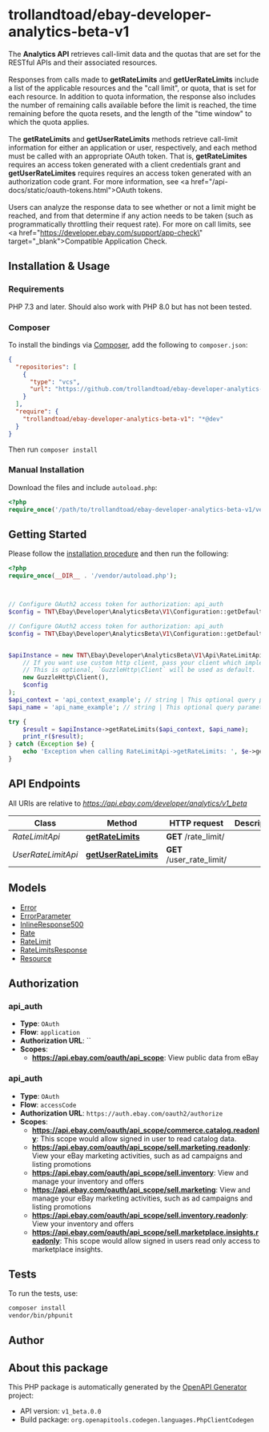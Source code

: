 # trollandtoad/ebay-developer-analytics-beta-v1

The <b>Analytics API</b> retrieves call-limit data and the quotas that are set for the RESTful APIs and their associated resources.  <br><br>Responses from calls made to <b>getRateLimits</b> and <b>getUerRateLimits</b> include a list of the applicable resources and the \"call limit\", or quota, that is set for each resource. In addition to quota information, the response also includes the number of remaining calls available before the limit is reached, the time remaining before the quota resets, and the length of the \"time window\" to which the quota applies.  <br><br>The <b>getRateLimits</b> and <b>getUserRateLimits</b> methods retrieve call-limit information for either an application or user, respectively, and each method must be called with an appropriate OAuth token. That is, <b>getRateLimites</b> requires an access token generated with a client credentials grant and <b>getUserRateLimites</b> requires requires an access token generated with an authorization code grant. For more information, see <a href=\"/api-docs/static/oauth-tokens.html\">OAuth tokens</a>.  <br><br>Users can analyze the response data to see whether or not a limit might be reached, and from that determine if any action needs to be taken (such as programmatically throttling their request rate). For more on call limits, see <a href=\"https://developer.ebay.com/support/app-check\" target=\"_blank\">Compatible Application Check</a>.


## Installation & Usage

### Requirements

PHP 7.3 and later.
Should also work with PHP 8.0 but has not been tested.

### Composer

To install the bindings via [Composer](https://getcomposer.org/), add the following to `composer.json`:

```json
{
  "repositories": [
    {
      "type": "vcs",
      "url": "https://github.com/trollandtoad/ebay-developer-analytics-beta-v1.git"
    }
  ],
  "require": {
    "trollandtoad/ebay-developer-analytics-beta-v1": "*@dev"
  }
}
```

Then run `composer install`

### Manual Installation

Download the files and include `autoload.php`:

```php
<?php
require_once('/path/to/trollandtoad/ebay-developer-analytics-beta-v1/vendor/autoload.php');
```

## Getting Started

Please follow the [installation procedure](#installation--usage) and then run the following:

```php
<?php
require_once(__DIR__ . '/vendor/autoload.php');



// Configure OAuth2 access token for authorization: api_auth
$config = TNT\Ebay\Developer\AnalyticsBeta\V1\Configuration::getDefaultConfiguration()->setAccessToken('YOUR_ACCESS_TOKEN');

// Configure OAuth2 access token for authorization: api_auth
$config = TNT\Ebay\Developer\AnalyticsBeta\V1\Configuration::getDefaultConfiguration()->setAccessToken('YOUR_ACCESS_TOKEN');


$apiInstance = new TNT\Ebay\Developer\AnalyticsBeta\V1\Api\RateLimitApi(
    // If you want use custom http client, pass your client which implements `GuzzleHttp\ClientInterface`.
    // This is optional, `GuzzleHttp\Client` will be used as default.
    new GuzzleHttp\Client(),
    $config
);
$api_context = 'api_context_example'; // string | This optional query parameter filters the result to include only the specified API context. Acceptable values for the parameter are buy, sell, commerce, and developer.
$api_name = 'api_name_example'; // string | This optional query parameter filters the result to include only the APIs specified. Example values are browse for the Buy APIs context, inventory for the Sell APIs context, and taxonomy for the Commerce APIs context.

try {
    $result = $apiInstance->getRateLimits($api_context, $api_name);
    print_r($result);
} catch (Exception $e) {
    echo 'Exception when calling RateLimitApi->getRateLimits: ', $e->getMessage(), PHP_EOL;
}

```

## API Endpoints

All URIs are relative to *https://api.ebay.com/developer/analytics/v1_beta*

Class | Method | HTTP request | Description
------------ | ------------- | ------------- | -------------
*RateLimitApi* | [**getRateLimits**](docs/Api/RateLimitApi.md#getratelimits) | **GET** /rate_limit/ | 
*UserRateLimitApi* | [**getUserRateLimits**](docs/Api/UserRateLimitApi.md#getuserratelimits) | **GET** /user_rate_limit/ | 

## Models

- [Error](docs/Model/Error.md)
- [ErrorParameter](docs/Model/ErrorParameter.md)
- [InlineResponse500](docs/Model/InlineResponse500.md)
- [Rate](docs/Model/Rate.md)
- [RateLimit](docs/Model/RateLimit.md)
- [RateLimitsResponse](docs/Model/RateLimitsResponse.md)
- [Resource](docs/Model/Resource.md)

## Authorization

### api_auth

- **Type**: `OAuth`
- **Flow**: `application`
- **Authorization URL**: ``
- **Scopes**: 
    - **https://api.ebay.com/oauth/api_scope**: View public data from eBay


### api_auth

- **Type**: `OAuth`
- **Flow**: `accessCode`
- **Authorization URL**: `https://auth.ebay.com/oauth2/authorize`
- **Scopes**: 
    - **https://api.ebay.com/oauth/api_scope/commerce.catalog.readonly**: This scope would allow signed in user to read catalog data.
    - **https://api.ebay.com/oauth/api_scope/sell.marketing.readonly**: View your eBay marketing activities, such as ad campaigns and listing promotions
    - **https://api.ebay.com/oauth/api_scope/sell.inventory**: View and manage your inventory and offers
    - **https://api.ebay.com/oauth/api_scope/sell.marketing**: View and manage your eBay marketing activities, such as ad campaigns and listing promotions
    - **https://api.ebay.com/oauth/api_scope/sell.inventory.readonly**: View your inventory and offers
    - **https://api.ebay.com/oauth/api_scope/sell.marketplace.insights.readonly**: This scope would allow signed in users read only access to marketplace insights.

## Tests

To run the tests, use:

```bash
composer install
vendor/bin/phpunit
```

## Author



## About this package

This PHP package is automatically generated by the [OpenAPI Generator](https://openapi-generator.tech) project:

- API version: `v1_beta.0.0`
- Build package: `org.openapitools.codegen.languages.PhpClientCodegen`
